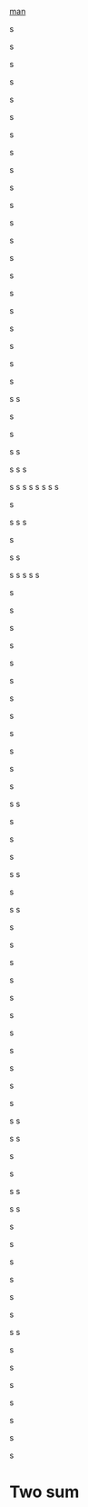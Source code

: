 [man](#two_sum)


s


s

s

s

s

s

s

s

s

s

s

s

s

s

s

s

s

s

s

s


s

s
s

s

s

s
s

s
s
s



s
s
s
s
s
s
s
s

s

s
s
s

s

s
s


s
s
s
s
s

s

s

s

s

s

s


s

s

s


s

s

s

s
s


s

s

s

s
s


s

s
s

s


s

s

s

s

s

s

s

s

s

s

s
s


s
s


s

s

s
s


s
s


s

s

s

s

s

s

s
s


s

s

s

s

s

s

s





# Two sum <a id="tow_sum"></a>
